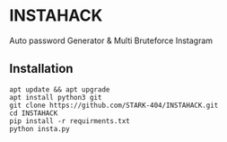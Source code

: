 # INSTAHACK
Auto password Generator &amp; Multi Bruteforce Instagram
## Installation
```
apt update && apt upgrade
apt install python3 git
git clone https://github.com/STARK-404/INSTAHACK.git
cd INSTAHACK
pip install -r requirments.txt
python insta.py
```
